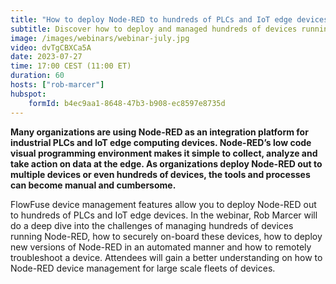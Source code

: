 ```yaml
---
title: "How to deploy Node-RED to hundreds of PLCs and IoT edge devices"
subtitle: Discover how to deploy and managed hundreds of devices running Node-RED on PLCs and IoT edge computers.
image: /images/webinars/webinar-july.jpg
video: dvTgCBXCa5A
date: 2023-07-27
time: 17:00 CEST (11:00 ET) 
duration: 60
hosts: ["rob-marcer"]
hubspot:
    formId: b4ec9aa1-8648-47b3-b908-ec8597e8735d
---
```


**Many organizations are using Node-RED as an integration platform for industrial PLCs and IoT edge computing devices. Node-RED’s low code visual programming environment makes it simple to collect, analyze and take action on data at the edge. As organizations deploy Node-RED out to multiple devices or even hundreds of devices, the tools and processes can become manual and cumbersome.**

<!--more-->

FlowFuse device management features allow you to deploy Node-RED out to hundreds of PLCs and IoT edge devices. In the webinar, Rob Marcer will do a deep dive into the challenges of managing hundreds of devices running Node-RED, how to securely on-board these devices, how to deploy new versions of Node-RED in an automated manner and how to remotely troubleshoot a device. Attendees will gain a better understanding on how to Node-RED device management for large scale fleets of devices.
